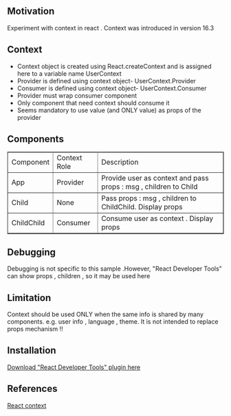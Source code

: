 <h2>Motivation</h2>
Experiment with context in react . Context was introduced in version 16.3

<h2>Context</h2>
<ul>
  <li>Context object is created using React.createContext and is assigned here to a variable name UserContext</li>
  <li>Provider is defined using context object- UserContext.Provider</li>
  <li>Consumer is defined using context object- UserContext.Consumer</li>
  <li>Provider must wrap consumer component</li>
  <li>Only component that need context should consume it</li>
  <li>Seems mandatory to use value (and ONLY value) as props of the provider</li>
</ul>

<h2>Components</h2>
<table border=1> 
  <tr>  
     <tr>  
    <td>Component</td>
    <td>Context Role</td>   
    <td>Description</td>
  </tr>
    <td>App</td>
    <td>Provider</td>
    <td>Provide user as context and pass props : msg , children to Child</td>
  </tr>
</tr>
    <td>Child</td>
    <td>None</td>
    <td>Pass props : msg , children to ChildChild. Display props</td>
</tr>
</tr>
    <td>ChildChild</td>
    <td>Consumer</td>
    <td>Consume user as context . Display props</td>
  </tr>
</table>

<h2>Debugging</h2>
Debugging is not specific to this sample .However, "React Developer Tools" can show props , children , so it may be used here 


<h2>Limitation</h2>
Context should be used ONLY when the same info is shared by many components. e.g. user info , language , theme. It is not intended to replace props mechanism !!

<h2>Installation</h2>
<a href='https://chrome.google.com/webstore/detail/react-developer-tools/fmkadmapgofadopljbjfkapdkoienihi?hl=en
'>Download "React Developer Tools" plugin here </a>


<h2>References</h2>
<a href='https://reactjs.org/docs/context.html'>React context</a>

